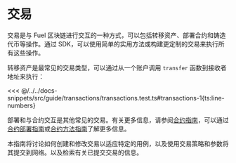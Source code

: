 # 交易

交易是与 Fuel 区块链进行交互的一种方式，可以包括转移资产、部署合约和铸造代币等操作。通过 SDK，可以使用简单的实用方法或构建更定制的交易来执行所有这些操作。

转移资产是最常见的交易类型，可以通过从一个账户调用 `transfer` 函数到接收者地址来执行：

<<< @/../../docs-snippets/src/guide/transactions/transactions.test.ts#transactions-1{ts:line-numbers}

部署和与合约交互是其他常见的交易。有关更多信息，请参阅[合约指南](../contracts/index.md)，可以通过[合约部署指南](../contracts/deploying-contracts.md)或[合约方法指南](../contracts/methods.md)了解更多信息。

本指南将讨论如何创建和修改交易以适应特定的用例，以及使用交易策略和参数将其提交到网络。以及检索有关已提交交易的信息。
